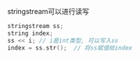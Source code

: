 stringstream可以进行读写
```cpp
stringstream ss;
string index;
ss << i; // i是int类型, 可以写入ss
index = ss.str();  // 将ss赋值给index
```